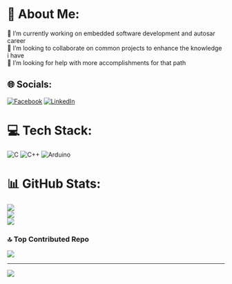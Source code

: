 # 💫 About Me:
🔭 I’m currently working on embedded software development and autosar career<br>👯 I’m looking to collaborate on common projects to enhance the knowledge i have<br>🤝 I’m looking for help with more accomplishments for that path


## 🌐 Socials:
[![Facebook](https://img.shields.io/badge/Facebook-%231877F2.svg?logo=Facebook&logoColor=white)](https://facebook.com/https://www.facebook.com/amralim512/) [![LinkedIn](https://img.shields.io/badge/LinkedIn-%230077B5.svg?logo=linkedin&logoColor=white)](https://linkedin.com/in/https://www.linkedin.com/in/amradel512/) 

# 💻 Tech Stack:
![C](https://img.shields.io/badge/c-%2300599C.svg?style=for-the-badge&logo=c&logoColor=white) ![C++](https://img.shields.io/badge/c++-%2300599C.svg?style=for-the-badge&logo=c%2B%2B&logoColor=white) ![Arduino](https://img.shields.io/badge/-Arduino-00979D?style=for-the-badge&logo=Arduino&logoColor=white)
# 📊 GitHub Stats:
![](https://github-readme-stats.vercel.app/api?username=amralim512&theme=midnight-purple&hide_border=false&include_all_commits=false&count_private=false)<br/>
![](https://github-readme-streak-stats.herokuapp.com/?user=amralim512&theme=midnight-purple&hide_border=false)<br/>
![](https://github-readme-stats.vercel.app/api/top-langs/?username=amralim512&theme=midnight-purple&hide_border=false&include_all_commits=false&count_private=false&layout=compact)

### 🔝 Top Contributed Repo
![](https://github-contributor-stats.vercel.app/api?username=amralim512&limit=5&theme=dark&combine_all_yearly_contributions=true)

---
[![](https://visitcount.itsvg.in/api?id=amralim512&icon=0&color=6)](https://visitcount.itsvg.in)

<!-- Proudly created with GPRM ( https://gprm.itsvg.in ) -->
